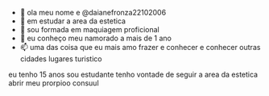 - 👋 ola meu nome e @daianefronza22102006
- 👀  em estudar a area da estetica 
- 🌱  sou formada em maquiagem proficional 
- 💞️ eu conheço meu namorado a mais de 1 ano 
- 📫 uma das coisa que eu mais amo frazer e conhecer e conhecer outras cidades lugares turistico

<!---
daianefronza22102006/daianefronza22102006 is a ✨ special ✨ repository because its `README.md` (this file) appears on your GitHub profile.
You can click the Preview link to take a look at your changes.

--->eu tenho 15 anos sou estudante tenho vontade de seguir a area da estetica abrir meu prorpioo consuul
